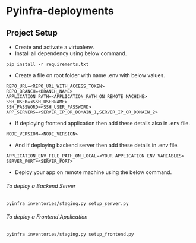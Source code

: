 # Pyinfra-deployments

## Project Setup
* Create and activate a virtualenv.
* Install all dependency using below command.
```commandline
pip install -r requirements.txt
```
* Create a file on root folder with name .env with below values.
```commandline
REPO_URL=<REPO_URL_WITH_ACCESS_TOKEN>
REPO_BRANCH=<BRANCH_NAME>
APPLICATION_PATH=<APPLICATION_PATH_ON_REMOTE_MACHINE>
SSH_USER=<SSH_USERNAME>
SSH_PASSWORD=<SSH_USER_PASSWORD>
APP_SERVERS=<SERVER_IP_OR_DOMAIN_1,SERVER_IP_OR_DOMAIN_2>
```
* If deploying frontend application then add these details also in .env file.
```commandline
NODE_VERSION=<NODE_VERSION>
```
* And if deploying backend server then add these details in .env file.
```commandline
APPLICATION_ENV_FILE_PATH_ON_LOCAL=<YOUR APPLICATION ENV VARIABLES>
SERVER_PORT=<SERVER_PORT>
```
* Deploy your app on remote machine using the below command.
###### To deploy a Backend Server
```commandline
pyinfra inventories/staging.py setup_server.py    
```
###### To deploy a Frontend Application
```commandline
pyinfra inventories/staging.py setup_frontend.py    
```